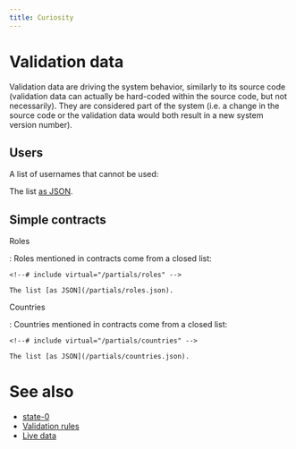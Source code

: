 ```yaml
---
title: Curiosity
---
```



# Validation data

Validation data are driving the system behavior, similarly to its source code
(validation data can actually be hard-coded within the source code, but not
necessarily). They are considered part of the system (i.e. a change in the
source code or the validation data would both result in a new system version
number).

## Users

A list of usernames that cannot be used:

<!--# include virtual="/partials/username-blocklist" -->

The list [as JSON](/partials/username-blocklist.json).

## Simple contracts

Roles

:   Roles mentioned in contracts come from a closed list:

    <!--# include virtual="/partials/roles" -->

    The list [as JSON](/partials/roles.json).

Countries

:   Countries mentioned in contracts come from a closed list:

    <!--# include virtual="/partials/countries" -->

    The list [as JSON](/partials/countries.json).

# See also

- [state-0](/documentation/state-0)
- [Validation rules](/documentation/validation)
- [Live data](/documentation/live-data)
